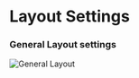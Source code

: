 Layout Settings
====


### General Layout settings
![General Layout](/zen-grid-framework-4/images/layout/general-layout.jpg)
  